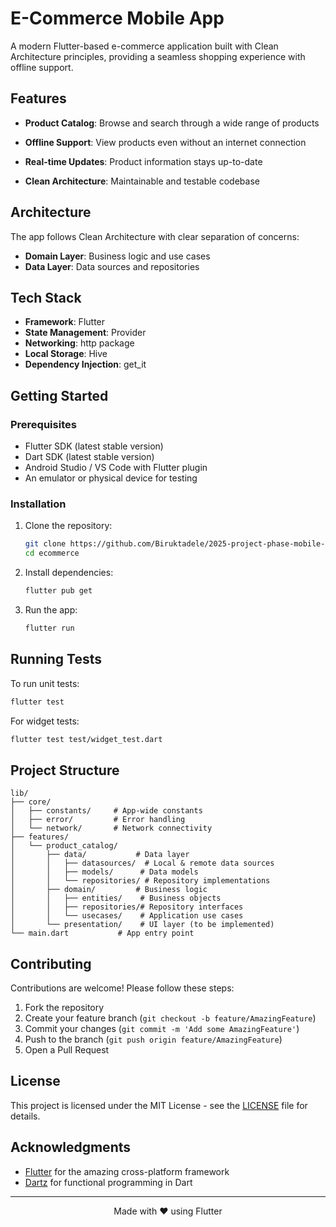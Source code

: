# E-Commerce Mobile App

A modern Flutter-based e-commerce application built with Clean Architecture principles, providing a seamless shopping experience with offline support.

## Features

- **Product Catalog**: Browse and search through a wide range of products
- **Offline Support**: View products even without an internet connection
- **Real-time Updates**: Product information stays up-to-date

- **Clean Architecture**: Maintainable and testable codebase

## Architecture

The app follows Clean Architecture with clear separation of concerns:

- **Domain Layer**: Business logic and use cases
- **Data Layer**: Data sources and repositories

## Tech Stack

- **Framework**: Flutter
- **State Management**: Provider
- **Networking**: http package
- **Local Storage**: Hive
- **Dependency Injection**: get_it



## Getting Started

### Prerequisites

- Flutter SDK (latest stable version)
- Dart SDK (latest stable version)
- Android Studio / VS Code with Flutter plugin
- An emulator or physical device for testing

### Installation

1. Clone the repository:
   ```bash
   git clone https://github.com/Biruktadele/2025-project-phase-mobile-tasks.git
   cd ecommerce
   ```

2. Install dependencies:
   ```bash
   flutter pub get
   ```

3. Run the app:
   ```bash
   flutter run
   ```

## Running Tests

To run unit tests:
```bash
flutter test
```

For widget tests:
```bash
flutter test test/widget_test.dart
```

## Project Structure

```
lib/
├── core/
│   ├── constants/     # App-wide constants
│   ├── error/         # Error handling
│   └── network/       # Network connectivity
├── features/
│   └── product_catalog/
│       ├── data/           # Data layer
│       │   ├── datasources/  # Local & remote data sources
│       │   ├── models/      # Data models
│       │   └── repositories/ # Repository implementations
│       ├── domain/         # Business logic
│       │   ├── entities/    # Business objects
│       │   ├── repositories/# Repository interfaces
│       │   └── usecases/    # Application use cases
│       └── presentation/    # UI layer (to be implemented)
└── main.dart           # App entry point
```

## Contributing

Contributions are welcome! Please follow these steps:
1. Fork the repository
2. Create your feature branch (`git checkout -b feature/AmazingFeature`)
3. Commit your changes (`git commit -m 'Add some AmazingFeature'`)
4. Push to the branch (`git push origin feature/AmazingFeature`)
5. Open a Pull Request

## License

This project is licensed under the MIT License - see the [LICENSE](LICENSE) file for details.

## Acknowledgments

- [Flutter](https://flutter.dev/) for the amazing cross-platform framework
- [Dartz](https://pub.dev/packages/dartz) for functional programming in Dart

---

<div align="center">
  Made with ❤️ using Flutter
</div>
